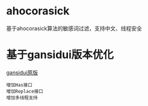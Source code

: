 # ahocorasick
基于ahocorasick算法的敏感词过滤，支持中文、线程安全

# 基于gansidui版本优化
[gansidui原版](github.com/gansidui/ahocorasick)
```
增加Has接口
增加Replace接口
增加多线程支持
```
